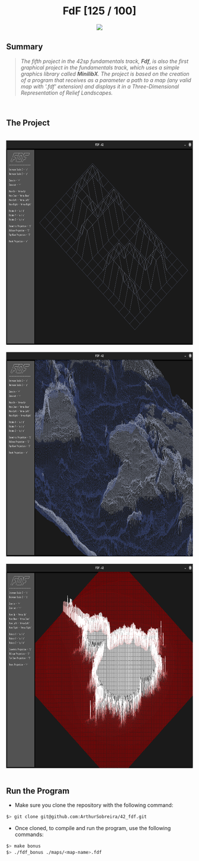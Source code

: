 <div align="center"><h1>FdF [125 / 100]</h1></div>

<div align="center">
   <a href="https://github.com/ArthurSobreira/42_fdf" target="_blank">
      <img height=170 src="https://github.com/byaliego/42-project-badges/blob/main/badges/fdfm.png" hspace = "10">
   </a>
</div>

## Summary
> <i>The fifth project in the 42sp fundamentals track, <strong>Fdf</strong>, is also the first graphical project in the fundamentals track, </i>
> <i>which uses a simple graphics library called <strong>MinilibX</strong>. The project is based on the creation of a program that receives </i>
> <i>as a parameter a path to a map (any valid map with '.fdf' extension) and displays it in a Three-Dimensional Representation of Relief Landscapes. </i>

<br>

## The Project
<br>
<div align="center">
   <a href="https://github.com/ArthurSobreira/42_fdf/blob/master/images/42_map.png" target="_blank">
      <img height=550 src="images/42_map.png">
   </a>
</div>
<br>
<div align="center">
   <a href="https://github.com/ArthurSobreira/42_fdf/blob/master/images/whole-world_map.png" target="_blank">
      <img height=550 src="images/whole-world_map.png">
   </a>
</div>
<br>
<div align="center">
   <a href="https://github.com/ArthurSobreira/42_fdf/blob/master/images/elem-fract_map.png" target="_blank">
      <img height=550 src="images/elem-fract_map.png">
   </a>
</div>

<br>

## Run the Program
* Make sure you clone the repository with the following command:

```bash
$> git clone git@github.com:ArthurSobreira/42_fdf.git
```

* Once cloned, to compile and run the program, use the following commands:

```bash
$> make bonus
$> ./fdf_bonus ./maps/<map-name>.fdf
```
